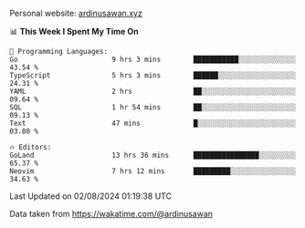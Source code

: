 Personal website: [ardinusawan.xyz](https://ardinusawan.xyz)

<!--START_SECTION:waka-->
📊 **This Week I Spent My Time On** 

```text
💬 Programming Languages: 
Go                       9 hrs 3 mins        ███████████░░░░░░░░░░░░░░   43.54 % 
TypeScript               5 hrs 3 mins        ██████░░░░░░░░░░░░░░░░░░░   24.31 % 
YAML                     2 hrs               ██░░░░░░░░░░░░░░░░░░░░░░░   09.64 % 
SQL                      1 hr 54 mins        ██░░░░░░░░░░░░░░░░░░░░░░░   09.13 % 
Text                     47 mins             █░░░░░░░░░░░░░░░░░░░░░░░░   03.80 % 

🔥 Editors: 
GoLand                   13 hrs 36 mins      ████████████████░░░░░░░░░   65.37 % 
Neovim                   7 hrs 12 mins       █████████░░░░░░░░░░░░░░░░   34.63 % 
```


 Last Updated on 02/08/2024 01:19:38 UTC
<!--END_SECTION:waka-->
Data taken from https://wakatime.com/@ardinusawan
